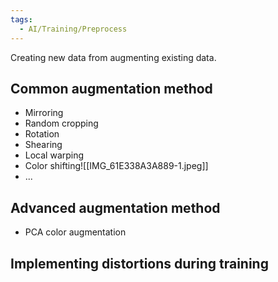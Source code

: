 ```yaml
---
tags:
  - AI/Training/Preprocess
---
```



Creating new data from augmenting existing data.

## Common augmentation method
- Mirroring
- Random cropping
- Rotation
- Shearing
- Local warping
- Color shifting![[IMG_61E338A3A889-1.jpeg]]
- ...

## Advanced augmentation method
- PCA color augmentation

## Implementing distortions during training


